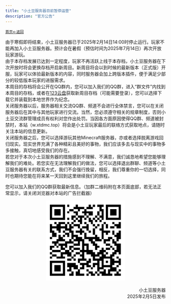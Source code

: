 ```yaml
---
title: "小土豆服务器目前暂停运营"
description: "官方公告"
---
```

<small id="old_menu"><a href="/">首页</a></small><small><a href="../">←返回</a></small><br>

由于寒假即将结束，小土豆服务器已于2025年2月14日14:00时停止运行。玩家不能再加入小土豆服务器。预计会在暑假（预估时间为2025年7月14日）再次开放玩家游玩。<br>
由于本存档发展已达到一定程度，玩家不再活跃上线于本存档，小土豆服务器在下次开放时将会更换存档开启新周目。新周目将会以到时候的最新版本（正式版）开服，玩家可以体验最新版本的内容，同时服务器会加上跨版本插件，便于满足少部分的较低版本玩家的进服需求。<br>
本周目的存档将会公开在QQ群内，您可以加入我们的QQ群，进入“群文件”内找到本周目的存档，或者在<a href="https://www.123865.com/s/5t4Pjv-Ddkxh">123云盘</a>获取新周目存档（可能需要登录），您可以选择下载它并装载到本地世界作为纪念。<br>
关闭服务器以后，服务器相关交流QQ群、频道不会进行全体禁言，您可以在关闭服务器后在其中与其他玩家进行交流。当然，您必须遵守相关的规章制度，否则小土豆交流群管理成员有权利对您作出处罚。当因各方面原因使得QQ群、频道被封禁时，本站（w.xtdmc.top）将会是小土豆玩家最后的联络方式获取地点，请随时关注本站的信息更新。<br>
关闭服务器之后，您可以选择游玩其他Minecraft服务器，亦或者选择脱离游戏回归现实。现实世界充满了各种精彩且美好的事物，我们应该多去与现实中的事物多多接触，真切地感受我们的存在。<br>
若您对于本次小土豆服务器的措施感到不理解、不满意，我们诚恳地希望您能够理解我们的难处。若您实在无法理解我们的做法，您可以选择退出群聊、频道等小土豆服务器有关的联系方式，我们不会强行挽留，相反，我们尊重你的一切选择，同时也期待您能在将来某一天回到这里继续我们的旅程。<br>

您可以加入我们的QQ群获取最新信息。（加群二维码附在本页面底部，若无法正常显示，请关闭浏览器对本站的广告拦截器）

<center><img src="/image/qq.png" alt="QQ群二维码" width="250px" height="250px" /></center><br>

<div style="text-align: right;">小土豆服务器<br>2025年2月5日发布</div>

<script src="/assets/sober.min.js"></script><script src="/assets/pmd-reRender.min.js"></script>
